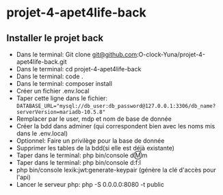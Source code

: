 # projet-4-apet4life-back

## Installer le projet back

- Dans le terminal: Git clone git@github.com:O-clock-Yuna/projet-4-apet4life-back.git
- Dans le terminal: cd projet-4-apet4life-back
- Dans le terminal: code .
- Dans le terminal: composer install
- Créer un fichier .env.local
- Taper cette ligne dans le fichier: `DATABASE_URL="mysql://db_user:db_password@127.0.0.1:3306/db_name?serverVersion=mariadb-10.5.8"`
- Remplacer par le user, mdp et nom de base de donnée
- Créer la bdd dans adminer (qui correspondent bien avec les noms mis dans le .env.local)
- Optionnel: Faire un privilège pour la base de donnée
- Supprimer les tables de la bdd(si elle est déjà existante)
- Taper dans le terminal: php bin/console d:m:m
- Taper dans le terminal: php bin/console d:f:l
- php bin/console lexik:jwt:generate-keypair (génère la clé d'accès pour l'api)
- Lancer le serveur php: php -S 0.0.0.0:8080 -t public
